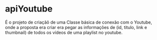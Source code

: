 # apiYoutube

É o projeto de criaçãõ de uma Classe básica de conexão com o Youtube, onde a proposta era
criar era pegar as informações de (id, titulo, link e thumbnail) de todos os vídeos de uma 
playlist no youtube.
